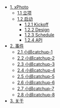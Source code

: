 * [1. xPhoto]()
   * [1.1 立项](xphoto/startup.md)
   * [1.2 启动]()
      * [1.2.1 Kickoff](xphoto/kickoff.md)
      * [1.2.2 Design](xphoto/design.md)
      * [1.2.3 Schedule](xphoto/schedule.md)
      * [1.2.4 API](xphoto/api.md)
* [2. 事件]()
    * [2.1 小组catchup-1](catchup/1.md)
    * [2.2 小组catchup-2](catchup/2.md)
    * [2.3 小组catchup-3](catchup/3.md)
    * [2.4 小组catchup-4](catchup/4.md)
    * [2.5 小组catchup-5](catchup/5.md)
    * [2.6 小组catchup-6](catchup/6.md)
    * [2.7 小组catchup-7](catchup/7.md)
    * [2.8 小组catchup-8](catchup/8.md)
* [3. 关于](xphoto/README.md)
